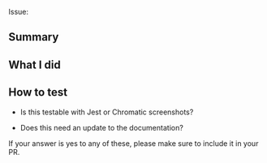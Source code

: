 <!--
	Thanks for submitting a pull request!

	We appreciate you spending the time to work on these changes. Please provide enough information so that others can review your pull request.

    Before submitting your pull request, please:
    
    1. Read our contributing documentation: https://github.com/gsoft-inc/sg-orbit/blob/master/CONTRIBUTING.md
    2. Ensure there are no linting or TypeScript errors: `yarn lint`
    3. Verify that tests pass: `yarn jest`
-->

Issue: 

## Summary

<!-- fill this out -->

## What I did

<!-- fill this out -->

## How to test

- Is this testable with Jest or Chromatic screenshots?

- Does this need an update to the documentation?

If your answer is yes to any of these, please make sure to include it in your PR.
